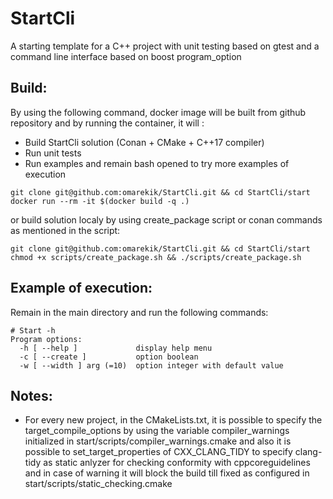 # StartCli
A starting template for a C++ project with unit testing based on gtest and a command line interface based on boost program_option
## Build:
By using the following command, docker image will be built from github repository and by running the container, it will : 
 * Build StartCli solution (Conan + CMake + C++17 compiler)
 * Run unit tests
 * Run examples and remain  bash opened to try more examples of execution
```
git clone git@github.com:omarekik/StartCli.git && cd StartCli/start
docker run --rm -it $(docker build -q .)
```
or build solution localy by using create_package script or conan commands as mentioned in the script: 
```
git clone git@github.com:omarekik/StartCli.git && cd StartCli/start
chmod +x scripts/create_package.sh && ./scripts/create_package.sh
```
## Example of execution:
Remain in the main directory and run the following commands:
```console
# Start -h
Program options:
  -h [ --help ]             display help menu
  -c [ --create ]           option boolean
  -w [ --width ] arg (=10)  option integer with default value

```

## Notes:
 * For every new project, in the CMakeLists.txt, it is possible to specify the target_compile_options by using the variable compiler_warnings initialized in start/scripts/compiler_warnings.cmake and also it is possible to set_target_properties of CXX_CLANG_TIDY to specify clang-tidy as static anlyzer for checking conformity with cppcoreguidelines and in case of warning it will block the build till fixed as configured in start/scripts/static_checking.cmake
